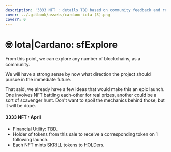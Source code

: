 ```yaml
---
description: '3333 NFT : details TBD based on community feedback and relevant developments.'
cover: ../.gitbook/assets/cardano-iota (3).png
coverY: 0
---
```


# 🤓 Iota|Cardano: sfExplore

From this point, we can explore any number of blockchains, as a community.&#x20;

We will have a strong sense by now what direction the project should pursue in the immediate future.&#x20;

That said, we already have a few ideas that would make this an epic launch. One involves NFT battling each-other for real prizes, another could be a sort of scavenger hunt. Don't want to spoil the mechanics behind those, but it will be dope.

#### 3333 NFT : April

* Financial Utility: TBD.&#x20;
* Holder of tokens from this sale to receive a corresponding token on 1 following launch.
* Each NFT mints SKRILL tokens to HOLDers.
